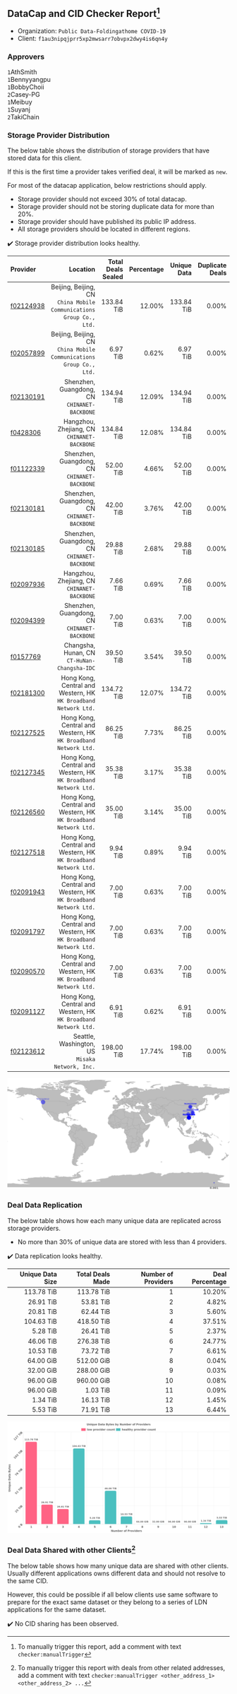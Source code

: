 ## DataCap and CID Checker Report[^1]
 - Organization: `Public Data-Foldingathome COVID-19`
 - Client: `f1au3nipqjprr5xp2mwsarr7obvpx2dwy4is6qn4y`
### Approvers
`1`AthSmith<br/>`1`Bennyyangpu<br/>`1`BobbyChoii<br/>`2`Casey-PG<br/>`1`Meibuy<br/>`1`Suyanj<br/>`2`TakiChain

### Storage Provider Distribution
The below table shows the distribution of storage providers that have stored data for this client.

If this is the first time a provider takes verified deal, it will be marked as `new`.

For most of the datacap application, below restrictions should apply.
 - Storage provider should not exceed 30% of total datacap.
 - Storage provider should not be storing duplicate data for more than 20%.
 - Storage provider should have published its public IP address.
 - All storage providers should be located in different regions.

✔️ Storage provider distribution looks healthy.

| Provider                                              |                                                               Location | Total Deals Sealed | Percentage | Unique Data | Duplicate Deals |
| :---------------------------------------------------- | ---------------------------------------------------------------------: | -----------------: | ---------: | ----------: | --------------: |
| [f02124938](https://filfox.info/en/address/f02124938) | Beijing, Beijing, CN<br/>`China Mobile Communications Group Co., Ltd.` |         133.84 TiB |     12.00% |  133.84 TiB |           0.00% |
| [f02057899](https://filfox.info/en/address/f02057899) | Beijing, Beijing, CN<br/>`China Mobile Communications Group Co., Ltd.` |           6.97 TiB |      0.62% |    6.97 TiB |           0.00% |
| [f02130191](https://filfox.info/en/address/f02130191) |                        Shenzhen, Guangdong, CN<br/>`CHINANET-BACKBONE` |         134.94 TiB |     12.09% |  134.94 TiB |           0.00% |
| [f0428306](https://filfox.info/en/address/f0428306)   |                         Hangzhou, Zhejiang, CN<br/>`CHINANET-BACKBONE` |         134.84 TiB |     12.08% |  134.84 TiB |           0.00% |
| [f01122339](https://filfox.info/en/address/f01122339) |                        Shenzhen, Guangdong, CN<br/>`CHINANET-BACKBONE` |          52.00 TiB |      4.66% |   52.00 TiB |           0.00% |
| [f02130181](https://filfox.info/en/address/f02130181) |                        Shenzhen, Guangdong, CN<br/>`CHINANET-BACKBONE` |          42.00 TiB |      3.76% |   42.00 TiB |           0.00% |
| [f02130185](https://filfox.info/en/address/f02130185) |                        Shenzhen, Guangdong, CN<br/>`CHINANET-BACKBONE` |          29.88 TiB |      2.68% |   29.88 TiB |           0.00% |
| [f02097936](https://filfox.info/en/address/f02097936) |                         Hangzhou, Zhejiang, CN<br/>`CHINANET-BACKBONE` |           7.66 TiB |      0.69% |    7.66 TiB |           0.00% |
| [f02094399](https://filfox.info/en/address/f02094399) |                        Shenzhen, Guangdong, CN<br/>`CHINANET-BACKBONE` |           7.00 TiB |      0.63% |    7.00 TiB |           0.00% |
| [f0157769](https://filfox.info/en/address/f0157769)   |                        Changsha, Hunan, CN<br/>`CT-HuNan-Changsha-IDC` |          39.50 TiB |      3.54% |   39.50 TiB |           0.00% |
| [f02181300](https://filfox.info/en/address/f02181300) |     Hong Kong, Central and Western, HK<br/>`HK Broadband Network Ltd.` |         134.72 TiB |     12.07% |  134.72 TiB |           0.00% |
| [f02127525](https://filfox.info/en/address/f02127525) |     Hong Kong, Central and Western, HK<br/>`HK Broadband Network Ltd.` |          86.25 TiB |      7.73% |   86.25 TiB |           0.00% |
| [f02127345](https://filfox.info/en/address/f02127345) |     Hong Kong, Central and Western, HK<br/>`HK Broadband Network Ltd.` |          35.38 TiB |      3.17% |   35.38 TiB |           0.00% |
| [f02126560](https://filfox.info/en/address/f02126560) |     Hong Kong, Central and Western, HK<br/>`HK Broadband Network Ltd.` |          35.00 TiB |      3.14% |   35.00 TiB |           0.00% |
| [f02127518](https://filfox.info/en/address/f02127518) |     Hong Kong, Central and Western, HK<br/>`HK Broadband Network Ltd.` |           9.94 TiB |      0.89% |    9.94 TiB |           0.00% |
| [f02091943](https://filfox.info/en/address/f02091943) |     Hong Kong, Central and Western, HK<br/>`HK Broadband Network Ltd.` |           7.00 TiB |      0.63% |    7.00 TiB |           0.00% |
| [f02091797](https://filfox.info/en/address/f02091797) |     Hong Kong, Central and Western, HK<br/>`HK Broadband Network Ltd.` |           7.00 TiB |      0.63% |    7.00 TiB |           0.00% |
| [f02090570](https://filfox.info/en/address/f02090570) |     Hong Kong, Central and Western, HK<br/>`HK Broadband Network Ltd.` |           7.00 TiB |      0.63% |    7.00 TiB |           0.00% |
| [f02091127](https://filfox.info/en/address/f02091127) |     Hong Kong, Central and Western, HK<br/>`HK Broadband Network Ltd.` |           6.91 TiB |      0.62% |    6.91 TiB |           0.00% |
| [f02123612](https://filfox.info/en/address/f02123612) |                     Seattle, Washington, US<br/>`Misaka Network, Inc.` |         198.00 TiB |     17.74% |  198.00 TiB |           0.00% |

<img src="https://raw.githubusercontent.com/data-preservation-programs/filplus-checker-assets/main/filecoin-project/filecoin-plus-large-datasets/issues/1024/1691766232731.png"/>

### Deal Data Replication
The below table shows how each many unique data are replicated across storage providers.

- No more than 30% of unique data are stored with less than 4 providers.

✔️ Data replication looks healthy.

| Unique Data Size | Total Deals Made | Number of Providers | Deal Percentage |
| ---------------: | ---------------: | ------------------: | --------------: |
|       113.78 TiB |       113.78 TiB |                   1 |          10.20% |
|        26.91 TiB |        53.81 TiB |                   2 |           4.82% |
|        20.81 TiB |        62.44 TiB |                   3 |           5.60% |
|       104.63 TiB |       418.50 TiB |                   4 |          37.51% |
|         5.28 TiB |        26.41 TiB |                   5 |           2.37% |
|        46.06 TiB |       276.38 TiB |                   6 |          24.77% |
|        10.53 TiB |        73.72 TiB |                   7 |           6.61% |
|        64.00 GiB |       512.00 GiB |                   8 |           0.04% |
|        32.00 GiB |       288.00 GiB |                   9 |           0.03% |
|        96.00 GiB |       960.00 GiB |                  10 |           0.08% |
|        96.00 GiB |         1.03 TiB |                  11 |           0.09% |
|         1.34 TiB |        16.13 TiB |                  12 |           1.45% |
|         5.53 TiB |        71.91 TiB |                  13 |           6.44% |

<img src="https://raw.githubusercontent.com/data-preservation-programs/filplus-checker-assets/main/filecoin-project/filecoin-plus-large-datasets/issues/1024/1691766233636.png"/>

### Deal Data Shared with other Clients[^3]
The below table shows how many unique data are shared with other clients.
Usually different applications owns different data and should not resolve to the same CID.

However, this could be possible if all below clients use same software to prepare for the exact same dataset or they belong to a series of LDN applications for the same dataset.

✔️ No CID sharing has been observed.

[^1]: To manually trigger this report, add a comment with text `checker:manualTrigger`

[^2]: Deals from those addresses are combined into this report as they are specified with `checker:manualTrigger`

[^3]: To manually trigger this report with deals from other related addresses, add a comment with text `checker:manualTrigger <other_address_1> <other_address_2> ...`
